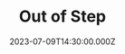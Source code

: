 ---
video:
  type: vimeo
  id: 843709342
speaker:
  permalink: bart-wilkins
  name: Bart Wilkins
title: Out of Step
image: https://i.imgur.com/UGUikqQ.png
date: 2023-07-09T14:30:00.000Z
series: "in-step"
---